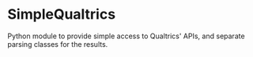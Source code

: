 # SimpleQualtrics
Python module to provide simple access to Qualtrics' APIs, and separate parsing classes for the results.
